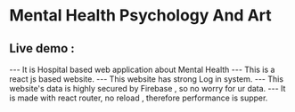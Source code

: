 # Mental Health Psychology And Art

## Live demo : 

--- It is Hospital based web application about Mental Health
--- This is a react js based website.
--- This website has strong Log in system.
--- This website's data is highly secured by Firebase , so no worry for ur data.
--- It is made with react router, no reload , therefore performance is supper.
